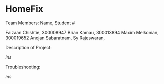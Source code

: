 # HomeFix

Team Members:
Name, Student #

Faizaan Chishtie, 300008947
Brian Kamau, 300013894
Maxim Melkonian, 300019652
Anojan Sabaratnam,
Sy Rajeswaran, 

Description of Project:

*ins*

Troubleshooting:

*ins*

